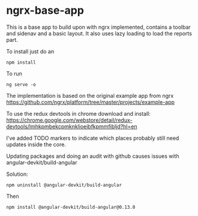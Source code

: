 # ngrx-base-app
This is a base app to build upon with ngrx implemented, contains a toolbar and sidenav and a basic layout. It also uses lazy loading to load the reports part.

To install just do an 

    npm install
    
To run

    ng serve -o

The implementation is based on the original example app from ngrx https://github.com/ngrx/platform/tree/master/projects/example-app

To use the redux devtools in chrome download and install: https://chrome.google.com/webstore/detail/redux-devtools/lmhkpmbekcpmknklioeibfkpmmfibljd?hl=en

I've added TODO markers to indicate which places probably still need updates inside the core.

Updating packages and doing an audit with github causes issues with angular-devkit/build-angular

Solution:

    npm uninstall @angular-devkit/build-angular
    
Then
    
    npm install @angular-devkit/build-angular@0.13.0
